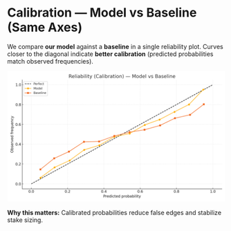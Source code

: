 
# Calibration — Model vs Baseline (Same Axes)

We compare **our model** against a **baseline** in a single reliability plot.
Curves closer to the diagonal indicate **better calibration** (predicted probabilities match observed frequencies).

![Reliability Model vs Baseline](img/reliability_model_vs_baseline.png)

**Why this matters:** Calibrated probabilities reduce false edges and stabilize stake sizing.
